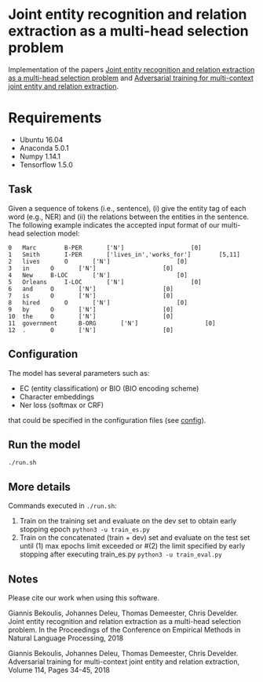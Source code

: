 # Joint entity recognition and relation extraction as a multi-head selection problem

Implementation of the papers
[Joint entity recognition and relation extraction as a multi-head selection problem](https://arxiv.org/abs/1804.07847) and 
[Adversarial training for multi-context joint entity and relation extraction](https://arxiv.org/abs/1808.06876).

# Requirements
* Ubuntu 16.04
* Anaconda 5.0.1
* Numpy 1.14.1
* Tensorflow 1.5.0

## Task
Given a sequence of tokens (i.e., sentence), (i) give the entity tag of each word (e.g., NER) and (ii) the relations between the entities in the sentence. The following example indicates the accepted input format of our multi-head selection model:


```
0	Marc		B-PER		['N']					[0]		
1	Smith		I-PER 		['lives_in','works_for']		[5,11]
2 	lives		O		['N']					[0]
3	in		O		['N']					[0]
4	New		B-LOC		['N']					[0]
5	Orleans		I-LOC		['N']					[0] 
6	and		O		['N']					[0]
7	is		O		['N']					[0]
8	hired		O		['N']					[0]
9	by		O		['N']					[0]
10	the		O		['N']					[0]
11  government		B-ORG		['N']					[0]
12	.		O		['N']					[0]
```

## Configuration
The model has several parameters such as: 
* EC (entity classification) or BIO (BIO encoding scheme)
* Character embeddings
* Ner loss (softmax or CRF)

that could be specified in the configuration files (see [config](https://github.com/bekou/multihead_joint_entity_relation_extraction/tree/master/configs)).

## Run the model

```
./run.sh
```

## More details
Commands executed in ```./run.sh```:

1. Train on the training set and evaluate on the dev set to obtain early stopping epoch
```python3 -u train_es.py```
2. Train on the concatenated (train + dev) set and evaluate on the test set until (1) max epochs limit exceeded or #(2) the limit specified by early stopping after executing train_es.py
```python3 -u train_eval.py```

## Notes

Please cite our work when using this software.

Giannis Bekoulis, Johannes Deleu, Thomas Demeester, Chris Develder. Joint entity recognition and relation extraction as a multi-head selection problem. In the Proceedings of the Conference on Empirical Methods in Natural Language Processing, 2018

Giannis Bekoulis, Johannes Deleu, Thomas Demeester, Chris Develder. Adversarial training for multi-context joint entity and relation extraction, Volume 114, Pages 34-45, 2018

